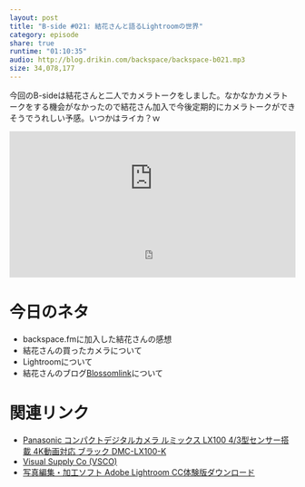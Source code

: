 ```yaml
---
layout: post
title: "B-side #021: 結花さんと語るLightroomの世界"
category: episode
share: true
runtime: "01:10:35"
audio: http://blog.drikin.com/backspace/backspace-b021.mp3
size: 34,078,177
---
```


今回のB-sideは結花さんと二人でカメラトークをしました。なかなかカメラトークをする機会がなかったので結花さん加入で今後定期的にカメラトークができそうでうれしい予感。いつかはライカ？ｗ

<iframe width="100%" height="166" scrolling="no" frameborder="no" src="https://w.soundcloud.com/player/?url=https%3A//api.soundcloud.com/tracks/214084616&amp;color=ff5500&amp;auto_play=false&amp;hide_related=false&amp;show_comments=true&amp;show_user=true&amp;show_reposts=false"></iframe>

<iframe src="http://backspace.fm/subscribes.html" width="100%" height="92" scrolling="no" frameborder="0"></iframe>

# 今日のネタ
- backspace.fmに加入した結花さんの感想
- 結花さんの買ったカメラについて
- Lightroomについて
- 結花さんのブログ[Blossomlink](http://blossomlink.me/)について

# 関連リンク
- [Panasonic コンパクトデジタルカメラ ルミックス LX100 4/3型センサー搭載 4K動画対応 ブラック DMC-LX100-K](http://www.amazon.co.jp/gp/product/B00O2TI1GU/ref=as_li_ss_tl?ie=UTF8&camp=247&creative=7399&creativeASIN=B00O2TI1GU&linkCode=as2&tag=driftking-22)
- [Visual Supply Co (VSCO)](http://vsco.co/)
- [写真編集・加工ソフト  Adobe Lightroom CC体験版ダウンロード](http://www.adobe.com/jp/products/photoshop-lightroom.html)

